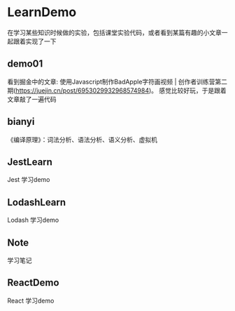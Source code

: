 # LearnDemo
在学习某些知识时候做的实验，包括课堂实验代码，或者看到某篇有趣的小文章一起跟着实现了一下

## demo01
看到掘金中的文章: 使用Javascript制作BadApple字符画视频 | 创作者训练营第二期(https://juejin.cn/post/6953029932968574984)。
感觉比较好玩，于是跟着文章敲了一遍代码

## bianyi
《编译原理》：词法分析、语法分析、语义分析、虚拟机

## JestLearn
Jest 学习demo

## LodashLearn
Lodash 学习demo

## Note
学习笔记

## ReactDemo
React 学习demo
